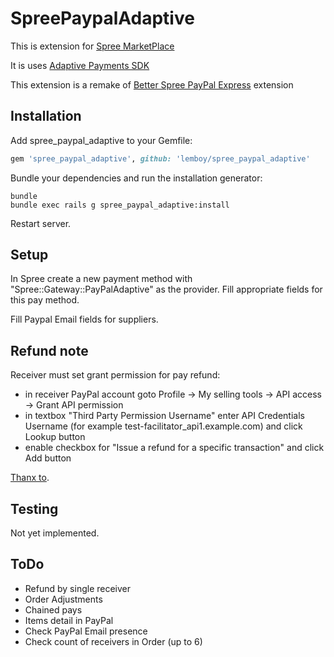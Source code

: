 SpreePaypalAdaptive
===================

This is extension for [Spree MarketPlace](https://github.com/JDutil/spree_marketplace)

It is uses [Adaptive Payments SDK](https://github.com/paypal/adaptivepayments-sdk-ruby)

This extension is a remake of [Better Spree PayPal Express](https://github.com/spree-contrib/better_spree_paypal_express) extension

Installation
------------

Add spree_paypal_adaptive to your Gemfile:

```ruby
gem 'spree_paypal_adaptive', github: 'lemboy/spree_paypal_adaptive'
```

Bundle your dependencies and run the installation generator:

```shell
bundle
bundle exec rails g spree_paypal_adaptive:install
```

Restart server.

Setup
-------

In Spree create a new payment method with "Spree::Gateway::PayPalAdaptive" as the provider. Fill appropriate fields for this pay method.

Fill Paypal Email fields for suppliers.

Refund note
-------

Receiver must set grant permission for pay refund: 
- in receiver PayPal account goto Profile -> My selling tools -> API access -> Grant API permission
- in textbox "Third Party Permission Username" enter API Credentials Username (for example test-facilitator_api1.example.com) and click Lookup button
- enable checkbox for "Issue a refund for a specific transaction" and click Add button

[Thanx to](http://stackoverflow.com/a/12542978/4593411).


Testing
-------

Not yet implemented.

ToDo
-------

* Refund by single receiver
* Order Adjustments
* Chained pays
* Items detail in PayPal
* Check PayPal Email presence
* Check count of receivers in Order (up to 6)

